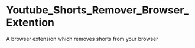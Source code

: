 # Youtube_Shorts_Remover_Browser_Extention
A browser extension which removes shorts from your browser
